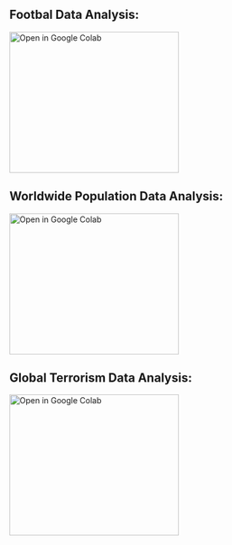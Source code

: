 ## **Footbal Data Analysis**:
<a href="https://colab.research.google.com/github/EylonYehiel/projects/blob/main/fifa.ipynb">
  <img src="https://github.com/EylonYehiel/projects/blob/main/images/football-1019776.jpg" alt="Open in Google Colab" width="300" height="250">
</a>


## **Worldwide Population Data Analysis**: 
<a href="https://nbviewer.org/github/EylonYehiel/projects/blob/main/WorldPopulation.html">
  <img src="https://github.com/EylonYehiel/projects/blob/main/images/population.jpg" alt="Open in Google Colab" width="300" height="250">
</a>



## **Global Terrorism Data Analysis**:   
<a href="https://nbviewer.org/github/EylonYehiel/project1/blob/main/project.ipynb">
  <img src="https://github.com/EylonYehiel/projects/blob/main/images/stopTerror.jpg" alt="Open in Google Colab" width="300" height="250">
</a>
